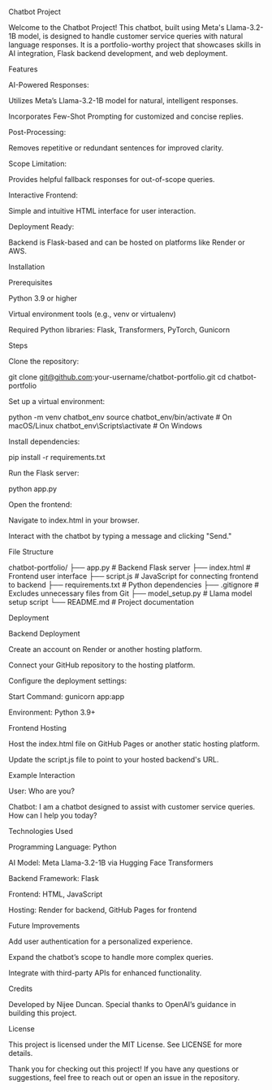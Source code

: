 Chatbot Project

Welcome to the Chatbot Project! This chatbot, built using Meta's Llama-3.2-1B model, is designed to handle customer service queries with natural language responses. It is a portfolio-worthy project that showcases skills in AI integration, Flask backend development, and web deployment.

Features

AI-Powered Responses:

Utilizes Meta’s Llama-3.2-1B model for natural, intelligent responses.

Incorporates Few-Shot Prompting for customized and concise replies.

Post-Processing:

Removes repetitive or redundant sentences for improved clarity.

Scope Limitation:

Provides helpful fallback responses for out-of-scope queries.

Interactive Frontend:

Simple and intuitive HTML interface for user interaction.

Deployment Ready:

Backend is Flask-based and can be hosted on platforms like Render or AWS.

Installation

Prerequisites

Python 3.9 or higher

Virtual environment tools (e.g., venv or virtualenv)

Required Python libraries: Flask, Transformers, PyTorch, Gunicorn

Steps

Clone the repository:

git clone git@github.com:your-username/chatbot-portfolio.git
cd chatbot-portfolio

Set up a virtual environment:

python -m venv chatbot_env
source chatbot_env/bin/activate  # On macOS/Linux
chatbot_env\Scripts\activate   # On Windows

Install dependencies:

pip install -r requirements.txt

Run the Flask server:

python app.py

Open the frontend:

Navigate to index.html in your browser.

Interact with the chatbot by typing a message and clicking "Send."

File Structure

chatbot-portfolio/
├── app.py               # Backend Flask server
├── index.html           # Frontend user interface
├── script.js            # JavaScript for connecting frontend to backend
├── requirements.txt     # Python dependencies
├── .gitignore           # Excludes unnecessary files from Git
├── model_setup.py       # Llama model setup script
└── README.md            # Project documentation

Deployment

Backend Deployment

Create an account on Render or another hosting platform.

Connect your GitHub repository to the hosting platform.

Configure the deployment settings:

Start Command: gunicorn app:app

Environment: Python 3.9+

Frontend Hosting

Host the index.html file on GitHub Pages or another static hosting platform.

Update the script.js file to point to your hosted backend's URL.

Example Interaction

User: Who are you?

Chatbot: I am a chatbot designed to assist with customer service queries. How can I help you today?

Technologies Used

Programming Language: Python

AI Model: Meta Llama-3.2-1B via Hugging Face Transformers

Backend Framework: Flask

Frontend: HTML, JavaScript

Hosting: Render for backend, GitHub Pages for frontend

Future Improvements

Add user authentication for a personalized experience.

Expand the chatbot’s scope to handle more complex queries.

Integrate with third-party APIs for enhanced functionality.

Credits

Developed by Nijee Duncan. Special thanks to OpenAI’s guidance in building this project.

License

This project is licensed under the MIT License. See LICENSE for more details.

Thank you for checking out this project! If you have any questions or suggestions, feel free to reach out or open an issue in the repository.

